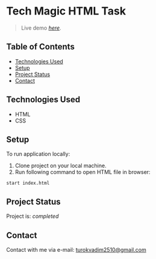 # Tech Magic HTML Task
> Live demo
>  [_here_](https://vadimturok.github.io/tech-magic-task1/). <!-- If you have the project hosted somewhere, include the link here. -->

## Table of Contents
* [Technologies Used](#technologies-used)
* [Setup](#setup)
* [Project Status](#project-status)
* [Contact](#contact)
<!-- * [License](#license) -->


## Technologies Used
- HTML
- CSS


## Setup
To run application locally:

1. Clone project on your local machine.
3. Run following command to open HTML file in browser:

```
start index.html
```


## Project Status
Project is: _completed_


## Contact
Contact with me via e-mail: turokvadim2510@gmail.com


<!-- Optional -->
<!-- ## License -->
<!-- This project is open source and available under the [... License](). -->

